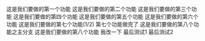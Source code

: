 这是我们要做的第一个功能
这是我们要做的第二个功能
这是我们要做的第三个功能
这是我们要做的第四个功能
这是我们要做的第五个功能
这是我们要做的第六个功能
这是我们要做的第七个功能(1/2)
第七个功能做完了
这是我们要做的第八个功能之主分支
这是我们要做的第八个功能
我改一下
最后测试1
最后测试2